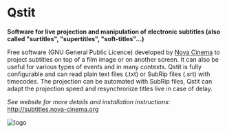Qstit
=====

**Software for live projection and manipulation of electronic subtitles (also called "surtitles", "supertitles", "soft-titles"...)**

Free software (GNU General Public Licence) developed by [Nova Cinema](http://www.nova-cinema.org) to project subtitles on top of a film image or on another screen. It can also be useful for various types of events and in many contexts.
Qstit is fully configurable and can read plain text files (.txt) or SubRip files (.srt) with timecodes.
The projection can be automated with SubRip files, Qstit can adapt the projection speed and resynchronize titles live in case of delay.

*See website for more details and installation instructions:*
http://subtitles.nova-cinema.org

 <img style="text-align:center;" src="http://subtitles.nova-cinema.org/images/logo.png" alt="logo"> 
